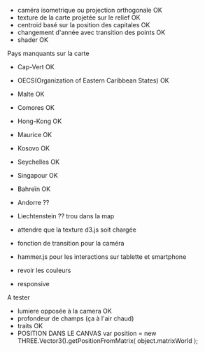 

- caméra isometrique ou projection orthogonale OK
- texture de la carte projetée sur le relief OK
- centroid basé sur la position des capitales OK
- changement d'année avec transition des points OK
- shader OK

Pays manquants sur la carte 
- Cap-Vert OK
- OECS(Organization of Eastern Caribbean States) OK
- Malte OK
- Comores OK
- Hong-Kong OK
- Maurice OK
- Kosovo OK
- Seychelles OK
- Singapour OK
- Bahreïn OK
- Andorre ??
- Liechtenstein ?? trou dans la map 


- attendre que la texture d3.js soit chargée
- fonction de transition pour la caméra
- hammer.js pour les interactions sur tablette et smartphone
- revoir les couleurs
- responsive


A tester
- lumiere opposée à la camera OK
- profondeur de champs (ça à l'air chaud)
- traits OK
- POSITION DANS LE CANVAS var position = new THREE.Vector3().getPositionFromMatrix( object.matrixWorld );